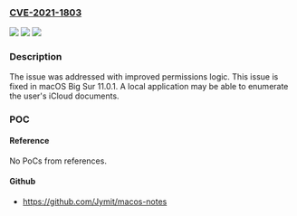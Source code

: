 ### [CVE-2021-1803](https://cve.mitre.org/cgi-bin/cvename.cgi?name=CVE-2021-1803)
![](https://img.shields.io/static/v1?label=Product&message=macOS&color=blue)
![](https://img.shields.io/static/v1?label=Version&message=%3C%2011.0%20&color=brighgreen)
![](https://img.shields.io/static/v1?label=Vulnerability&message=A%20local%20application%20may%20be%20able%20to%20enumerate%20the%20user's%20iCloud%20documents&color=brighgreen)

### Description

The issue was addressed with improved permissions logic. This issue is fixed in macOS Big Sur 11.0.1. A local application may be able to enumerate the user's iCloud documents.

### POC

#### Reference
No PoCs from references.

#### Github
- https://github.com/Jymit/macos-notes

